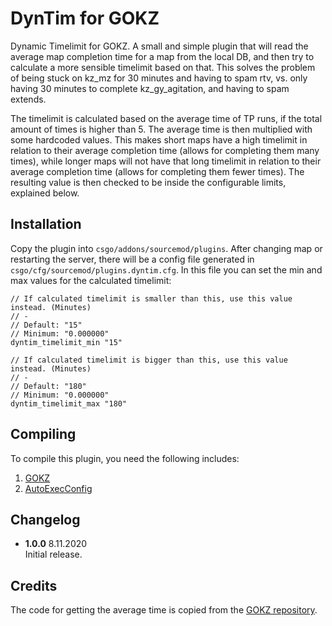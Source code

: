 # DynTim for GOKZ

Dynamic Timelimit for GOKZ. A small and simple plugin that will read the average map completion time for a map from the
local DB, and then try to calculate a more sensible timelimit based on that. This solves the problem of being stuck on
kz_mz for 30 minutes and having to spam rtv, vs. only having 30 minutes to complete kz_gy_agitation, and having to spam
extends.

The timelimit is calculated based on the average time of TP runs, if the total amount of times is higher than 5. The
average time is then multiplied with some hardcoded values. This makes short maps have a high timelimit in relation to
their average completion time (allows for completing them many times), while longer maps will not have that long
timelimit in relation to their average completion time (allows for completing them fewer times). The resulting value is
then checked to be inside the configurable limits, explained below.

## Installation

Copy the plugin into `csgo/addons/sourcemod/plugins`. After changing map or restarting the server, there will be a
config file generated in `csgo/cfg/sourcemod/plugins.dyntim.cfg`. In this file you can set the min and max values for
the calculated timelimit:

```
// If calculated timelimit is smaller than this, use this value instead. (Minutes)
// -
// Default: "15"
// Minimum: "0.000000"
dyntim_timelimit_min "15"

// If calculated timelimit is bigger than this, use this value instead. (Minutes)
// -
// Default: "180"
// Minimum: "0.000000"
dyntim_timelimit_max "180"
```

## Compiling

To compile this plugin, you need the following includes:

1. [GOKZ](https://bitbucket.org/kztimerglobalteam/gokz/src/master/)
2. [AutoExecConfig](https://github.com/Impact123/AutoExecConfig)

## Changelog

- **1.0.0** 8.11.2020  
  Initial release.

## Credits

The code for getting the average time is copied from the
[GOKZ repository](https://bitbucket.org/kztimerglobalteam/gokz/src/master/).
